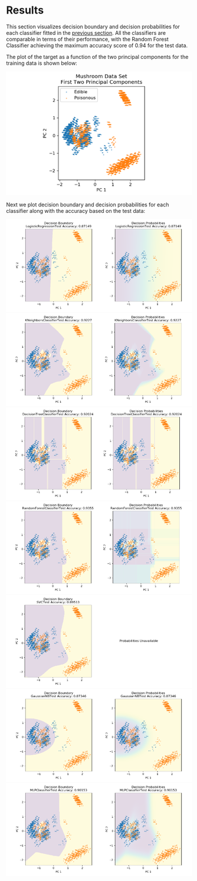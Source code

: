 # Results

This section visualizes decision boundary and decision probabilities for each classifier fitted in the [previous section](link).  All the classifiers are comparable in terms of their performance, with the Random Forest Classifier achieving the maximum accuracy score of 0.94 for the test data.


The plot of the target as a function of the two principal components for the training data is shown below:

![](https://github.com/eagronin/mushroom-classification-report/blob/master/pca.png)

Next we plot decision boundary and decision probabilities for each classifier along with the accuracy based on the test data:

![](https://github.com/eagronin/mushroom-classification-report/blob/master/logit.png)
![](https://github.com/eagronin/mushroom-classification-report/blob/master/knn.png)
![](https://github.com/eagronin/mushroom-classification-report/blob/master/tree.png)
![](https://github.com/eagronin/mushroom-classification-report/blob/master/forest.png)
![](https://github.com/eagronin/mushroom-classification-report/blob/master/svc.png)
![](https://github.com/eagronin/mushroom-classification-report/blob/master/naive.png)
![](https://github.com/eagronin/mushroom-classification-report/blob/master/mlp.png)

